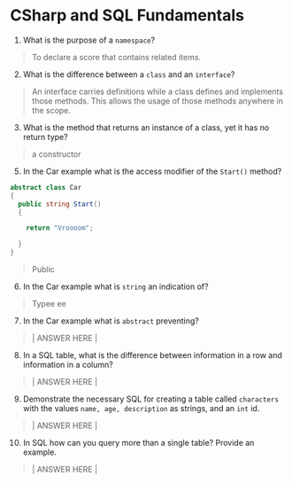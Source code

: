 # CSharp and SQL Fundamentals
01. What is the purpose of a `namespace`?

  > To declare a score that contains related items.

02. What is the difference between a `class` and an `interface`?

  > An interface carries definitions while a class defines and implements those methods. This allows the usage of those methods anywhere in the scope.

03. What is the method that returns an instance of a class, yet it has no return type?

  > a constructor

05. In the Car example what is the access modifier of the `Start()` method?

  ```c#
  abstract class Car
  {
    public string Start()
    {

      return "Vroooom";

    }
  }
  ```

  > Public

06. In the Car example what is `string` an indication of?

  > Typee
ee
07. In the Car example what is `abstract` preventing?

  > | ANSWER HERE |

08. In a SQL table, what is the difference between information in a row and information in a column?

  > | ANSWER HERE |

09. Demonstrate the necessary SQL for creating a table called `characters` with the values `name, age, description` as strings, and an `int` id.

  > | ANSWER HERE |

10. In SQL how can you query more than a single table? Provide an example.

  > | ANSWER HERE |
